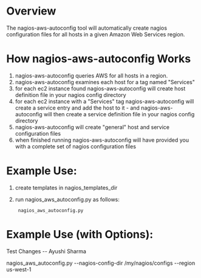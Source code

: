 # Overview
The nagios-aws-autoconfig tool will automatically create nagios configuration files for all hosts in a given Amazon Web Services region.

# How nagios-aws-autoconfig Works
1. nagios-aws-autoconfig queries AWS for all hosts in a region.
2. nagios-aws-autoconfig examines each host for a tag named "Services"
3. for each ec2 instance found nagios-aws-autoconfig will create host definition file in your nagios config directory
4. for each ec2 instance with a "Services" tag nagios-aws-autoconfig will create a service entry and add the host to it - and nagios-aws-autoconfig will then create a service definition file in your nagios config directory
5. nagios-aws-autoconfig will create "general" host and service configuration files
6. when finished running nagios-aws-autoconfig will have provided you with a complete set of nagios configuration files

# Example Use:
1. create templates in nagios_templates_dir
2. run nagios_aws_autoconfig.py as follows:

        nagios_aws_autoconfig.py

# Example Use (with Options):


Test Changes -- Ayushi Sharma

nagios_aws_autoconfig.py --nagios-config-dir /my/nagios/configs --region us-west-1
